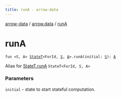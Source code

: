 ```yaml
---
title: runA - arrow-data
---
```


[arrow-data](../index.html) / [arrow.data](index.html) / [runA](./run-a.html)

# runA

`fun <S, A> `[`StateT`](-state-t/index.html)`<ForId, `[`S`](run-a.html#S)`, `[`A`](run-a.html#A)`>.runA(initial: `[`S`](run-a.html#S)`): `[`A`](run-a.html#A)

Alias for [StateT.runA](-state-t/run-a.html) `StateT<ForId, S, A>`

### Parameters

`initial` - state to start stateful computation.